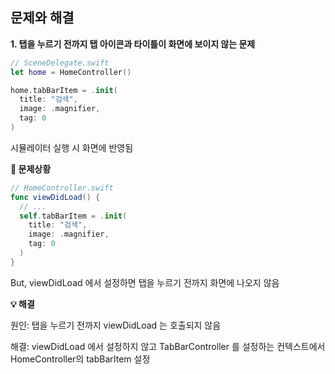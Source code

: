 ## 문제와 해결

**1. 탭을 누르기 전까지 탭 아이콘과 타이틀이 화면에 보이지 않는 문제**

```Swift
// SceneDelegate.swift
let home = HomeController()

home.tabBarItem = .init(
  title: "검색",
  image: .magnifier,
  tag: 0
)
```

시뮬레이터 실행 시 화면에 반영됨

**🤔 문제상황**

```Swift
// HomeController.swift
func viewDidLoad() {
  // ...
  self.tabBarItem = .init(
    title: "검색",
    image: .magnifier,
    tag: 0
  )
}
```

But, viewDidLoad 에서 설정하면 탭을 누르기 전까지 화면에 나오지 않음

**💡 해결**

원인: 탭을 누르기 전까지 viewDidLoad 는 호출되지 않음

해결: viewDidLoad 에서 설정하지 않고 TabBarController 를 설정하는 컨텍스트에서 HomeController의 tabBarItem 설정
